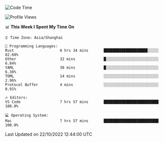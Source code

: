 <!--START_SECTION:waka-->
![Code Time](http://img.shields.io/badge/Code%20Time-1%2C748%20hrs%202%20mins-blue)

![Profile Views](http://img.shields.io/badge/Profile%20Views-13-blue)

📊 **This Week I Spent My Time On** 

```text
⌚︎ Time Zone: Asia/Shanghai

💬 Programming Languages: 
Rust                     6 hrs 34 mins       ████████████████████░░░░░   82.68% 
Other                    32 mins             █░░░░░░░░░░░░░░░░░░░░░░░░   6.84% 
YAML                     30 mins             █░░░░░░░░░░░░░░░░░░░░░░░░   6.38% 
TOML                     14 mins             ░░░░░░░░░░░░░░░░░░░░░░░░░   2.96% 
Protocol Buffer          4 mins              ░░░░░░░░░░░░░░░░░░░░░░░░░   0.91%

🔥 Editors: 
VS Code                  7 hrs 57 mins       █████████████████████████   100.0%

💻 Operating System: 
Mac                      7 hrs 57 mins       █████████████████████████   100.0%

```


 Last Updated on 22/10/2022 12:44:00 UTC
<!--END_SECTION:waka-->

<!--![CodersRank](https://cr-skills-chart-widget.azurewebsites.net/api/api?username=BugenZhao&padding=16&tooltip=true&branding=false&sort-by-score=true&skills=Rust%2C%20Swift%2C%20C%2C%20TypeScript%2C%20Java%2C%20Go%2C%20Dart%2C%20C%2B%2B%2C%20Python%2C%20Assembly%2C%20Shell%2C%20Kotlin)-->
